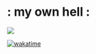 # : my own hell :

![](https://komarev.com/ghpvc/?username=MerlinDEVILLARD)

[![wakatime](https://wakatime.com/badge/user/398e94ea-4eea-4980-b103-6bac18614f74.svg)](https://wakatime.com/@398e94ea-4eea-4980-b103-6bac18614f74)
